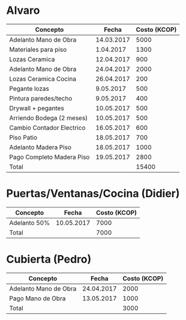 # Alvaro

|Concepto | Fecha | Costo (KCOP)|
| ------- | ------| ----------- |
| Adelanto Mano de Obra | 14.03.2017 | 5000|
| Materiales para piso | 1.04.2017 | 1300|
| Lozas Ceramica | 12.04.2017 | 900|
| Adelanto Mano de Obra | 24.04.2017 | 2000| 
| Lozas Ceramica Cocina | 26.04.2017 | 200|
| Pegante lozas | 9.05.2017| 500|
| Pintura paredes/techo | 9.05.2017| 400|
| Drywall + pegantes | 10.05.2017| 500|
| Arriendo Bodega (2 meses) | 10.05.2017| 500|
| Cambio Contador Electrico | 16.05.2017| 600|
| Piso Patio | 18.05.2017|700|
| Adelanto Madera Piso | 18.05.2017| 1000|
| Pago Completo Madera Piso | 19.05.2017| 2800|
|Total | | 15400|

# Puertas/Ventanas/Cocina (Didier)

|Concepto | Fecha | Costo (KCOP)|
| ------- | ------| ----------- |
Adelanto 50% | 10.05.2017 | 7000|
|Total | | 7000|

# Cubierta (Pedro)

|Concepto | Fecha | Costo (KCOP)|
| ------- | ------| ----------- |
|Adelanto Mano de Obra | 24.04.2017 | 2000|
|Pago Mano de Obra | 13.05.2017 | 1000
|Total | | 3000|
